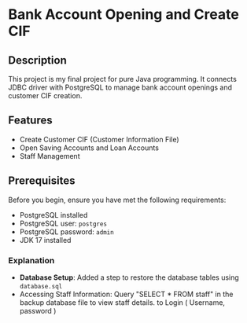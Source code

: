 # Bank Account Opening and Create CIF

## Description

This project is my final project for pure Java programming. It connects JDBC driver with PostgreSQL to manage bank account openings and customer CIF creation.

## Features

- Create Customer CIF (Customer Information File)
- Open Saving Accounts and Loan Accounts
- Staff Management

## Prerequisites

Before you begin, ensure you have met the following requirements:

- PostgreSQL installed
- PostgreSQL user: `postgres`
- PostgreSQL password: `admin`
- JDK 17 installed

### Explanation

- **Database Setup**: Added a step to restore the database tables using `database.sql`
- Accessing Staff Information: Query "SELECT * FROM staff" in the backup database file to view staff details. to Login ( Username, password )

